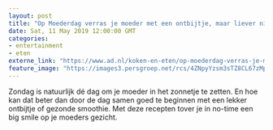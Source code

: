 ```yaml
---
layout: post
title: "Op Moederdag verras je moeder met een ontbijtje, maar liever niet op bed"
date: Sat, 11 May 2019 12:00:00 GMT
categories: 
- entertainment 
- eten 
externe_link: "https://www.ad.nl/koken-en-eten/op-moederdag-verras-je-moeder-met-een-ontbijtje-maar-liever-niet-op-bed~a7613f2d/"
feature_image: "https://images3.persgroep.net/rcs/4ZNpyYzsm3sTZ8CL67zMpOrtCZo/diocontent/147854390/_fitwidth/400/?appId=21791a8992982cd8da851550a453bd7f&quality=0.7"
---
```


Zondag is natuurlijk dé dag om je moeder in het zonnetje te zetten. En hoe kan dat beter dan door de dag samen goed te beginnen met een lekker ontbijtje of gezonde smoothie. Met deze recepten tover je in no-time een big smile op je moeders gezicht.
